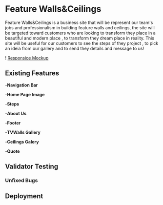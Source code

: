 # Feature Walls&Ceilings

Feature Walls&Ceilings is a business site that will be represent our team's jobs and professionalism in building feature walls and ceilings, the site will be targeted toward customers who are looking to transform they place in a beautiful and modern place , to transform they dream place in reality. This site will be useful for our customers to see the steps of they project , to pick an ideia from our gallery and to send they details and message to us!

! [Responsice Mockup](https://github.com/SerjMartin/Feature-Walls-Ceilings/blob/master/accets/css/images/responsice-monckup1.png)

## Existing Features

-__Navigation Bar__

-__Home Page Image__

-__Steps__

-__About Us__

-__Footer__

-__TVWalls Gallery__

-__Ceilings Galery__

-__Quote__

## Validator Testing

### Unfixed Bugs

## Deployment

